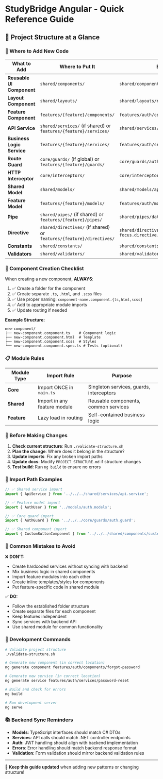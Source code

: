# StudyBridge Angular - Quick Reference Guide

## 🚀 Project Structure at a Glance

### 📂 Where to Add New Code

| What to Add | Where to Put It | Example |
|-------------|-----------------|---------|
| **Reusable UI Component** | `shared/components/` | `shared/components/custom-button/` |
| **Layout Component** | `shared/layouts/` | `shared/layouts/new-layout/` |
| **Feature Component** | `features/{feature}/components/` | `features/auth/components/login/` |
| **API Service** | `shared/services/` (if shared) or `features/{feature}/services/` | `shared/services/api.service.ts` |
| **Business Logic Service** | `features/{feature}/services/` | `features/auth/services/auth.service.ts` |
| **Route Guard** | `core/guards/` (if global) or `features/{feature}/guards/` | `core/guards/auth.guard.ts` |
| **HTTP Interceptor** | `core/interceptors/` | `core/interceptors/error.interceptor.ts` |
| **Shared Model** | `shared/models/` | `shared/models/api-response.model.ts` |
| **Feature Model** | `features/{feature}/models/` | `features/auth/models/auth.models.ts` |
| **Pipe** | `shared/pipes/` (if shared) or `features/{feature}/pipes/` | `shared/pipes/date-format.pipe.ts` |
| **Directive** | `shared/directives/` (if shared) or `features/{feature}/directives/` | `shared/directives/auto-focus.directive.ts` |
| **Constants** | `shared/constants/` | `shared/constants/api.constants.ts` |
| **Validators** | `shared/validators/` | `shared/validators/custom.validators.ts` |

### 🎯 Component Creation Checklist

When creating a new component, **ALWAYS**:

1. ✅ Create a folder for the component
2. ✅ Create separate `.ts`, `.html`, and `.scss` files
3. ✅ Use proper naming: `component-name.component.{ts,html,scss}`
4. ✅ Add to appropriate module imports
5. ✅ Update routing if needed

**Example Structure:**
```
new-component/
├── new-component.component.ts    # Component logic
├── new-component.component.html  # Template
├── new-component.component.scss  # Styles
└── new-component.component.spec.ts # Tests (optional)
```

### 📋 Module Rules

| Module Type | Import Rule | Purpose |
|-------------|-------------|---------|
| **Core** | Import ONCE in `main.ts` | Singleton services, guards, interceptors |
| **Shared** | Import in any feature module | Reusable components, common services |
| **Feature** | Lazy load in routing | Self-contained business logic |

### 🔄 Before Making Changes

1. **Check current structure**: Run `./validate-structure.sh`
2. **Plan the change**: Where does it belong in the structure?
3. **Update imports**: Fix any broken import paths
4. **Update docs**: Modify `PROJECT_STRUCTURE.md` if structure changes
5. **Test build**: Run `ng build` to ensure no errors

### 🎨 Import Path Examples

```typescript
// ✅ Shared service import
import { ApiService } from '../../../shared/services/api.service';

// ✅ Feature model import  
import { AuthUser } from '../models/auth.models';

// ✅ Core guard import
import { AuthGuard } from '../../../core/guards/auth.guard';

// ✅ Shared component import
import { CustomButtonComponent } from '../../../shared/components/custom-button/custom-button.component';
```

### 🚨 Common Mistakes to Avoid

❌ **DON'T:**
- Create hardcoded services without syncing with backend
- Mix business logic in shared components
- Import feature modules into each other
- Create inline templates/styles for components
- Put feature-specific code in shared module

✅ **DO:**
- Follow the established folder structure
- Create separate files for each component
- Keep features independent
- Sync services with backend API
- Use shared module for common functionality

### 🔧 Development Commands

```bash
# Validate project structure
./validate-structure.sh

# Generate new component (in correct location)
ng generate component features/auth/components/forgot-password

# Generate new service (in correct location)  
ng generate service features/auth/services/password-reset

# Build and check for errors
ng build

# Run development server
ng serve
```

### 📚 Backend Sync Reminders

- **Models**: TypeScript interfaces should match C# DTOs
- **Services**: API calls should match .NET controller endpoints  
- **Auth**: JWT handling should align with backend implementation
- **Errors**: Error handling should match backend response format
- **Validation**: Form validation should mirror backend validation rules

---

**🔄 Keep this guide updated** when adding new patterns or changing structure!